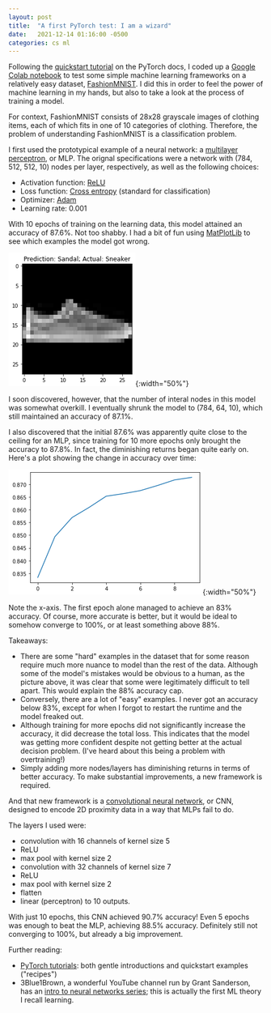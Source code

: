 ```yaml
---
layout: post
title:  "A first PyTorch test: I am a wizard"
date:   2021-12-14 01:16:00 -0500
categories: cs ml
---
```


Following the [quickstart tutorial](https://pytorch.org/tutorials/beginner/basics/quickstart_tutorial.html) on the PyTorch docs, I coded up a [Google Colab notebook](https://colab.research.google.com/drive/1HtPD7zb5sKBIkPb_ITskobCiXDw1Qxk-?usp=sharing) to test some simple machine learning frameworks on a relatively easy dataset, [FashionMNIST](https://github.com/zalandoresearch/fashion-mnist). I did this in order to feel the power of machine learning in my hands, but also to take a look at the process of training a model.

For context, FashionMNIST consists of 28x28 grayscale images of clothing items, each of which fits in one of 10 categories of clothing. Therefore, the problem of understanding FashionMNIST is a classification problem.

I first used the prototypical example of a neural network: a [multilayer perceptron](https://en.wikipedia.org/wiki/Multilayer_perceptron), or MLP. The orignal specifications were a network with (784, 512, 512, 10) nodes per layer, respectively, as well as the following choices:
* Activation function: [ReLU](https://pytorch.org/docs/stable/generated/torch.nn.ReLU.html)
* Loss function: [Cross entropy](https://pytorch.org/docs/stable/generated/torch.nn.CrossEntropyLoss.html) (standard for classification)
* Optimizer: [Adam](https://pytorch.org/docs/stable/generated/torch.optim.Adam.html)
* Learning rate: 0.001

With 10 epochs of training on the learning data, this model attained an accuracy of 87.6%. Not too shabby. I had a bit of fun using [MatPlotLib](https://matplotlib.org/) to see which examples the model got wrong.

![wrong-prediction-haha](/assets/prediction.png){:width="50%"}

I soon discovered, however, that the number of interal nodes in this model was somewhat overkill. I eventually shrunk the model to (784, 64, 10), which still maintained an accuracy of 87.1%.

I also discovered that the initial 87.6% was apparently quite close to the ceiling for an MLP, since training for 10 more epochs only brought the accuracy to 87.8%. In fact, the diminishing returns began quite early on. Here's a plot showing the change in accuracy over time:

![accuracy-over-time](/assets/accuracy.png){:width="50%"}

Note the x-axis. The first epoch alone managed to achieve an 83% accuracy. Of course, more accurate is better, but it would be ideal to somehow converge to 100%, or at least something above 88%.

Takeaways:
* There are some "hard" examples in the dataset that for some reason require much more nuance to model than the rest of the data. Although some of the model's mistakes would be obvious to a human, as the picture above, it was clear that some were legitimately difficult to tell apart. This would explain the 88% accuracy cap.
* Conversely, there are a lot of "easy" examples. I never got an accuracy below 83%, except for when I forgot to restart the runtime and the model freaked out.
* Although training for more epochs did not significantly increase the accuracy, it did decrease the total loss. This indicates that the model was getting more confident despite not getting better at the actual decision problem. (I've heard about this being a problem with overtraining!)
* Simply adding more nodes/layers has diminishing returns in terms of better accuracy. To make substantial improvements, a new framework is required.

And that new framework is a [convolutional neural network](https://en.wikipedia.org/wiki/Convolutional_neural_network), or CNN, designed to encode 2D proximity data in a way that MLPs fail to do.

The layers I used were:
* convolution with 16 channels of kernel size 5
* ReLU
* max pool with kernel size 2
* convolution with 32 channels of kernel size 7
* ReLU
* max pool with kernel size 2
* flatten
* linear (perceptron) to 10 outputs.

With just 10 epochs, this CNN achieved 90.7% accuracy! Even 5 epochs was enough to beat the MLP, achieving 88.5% accuracy. Definitely still not converging to 100%, but already a big improvement.

Further reading:
* [PyTorch tutorials](https://pytorch.org/tutorials/): both gentle introductions and quickstart examples ("recipes")
* 3Blue1Brown, a wonderful YouTube channel run by Grant Sanderson, has an [intro to neural networks series](https://www.youtube.com/playlist?list=PLZHQObOWTQDNU6R1_67000Dx_ZCJB-3pi); this is actually the first ML theory I recall learning.
